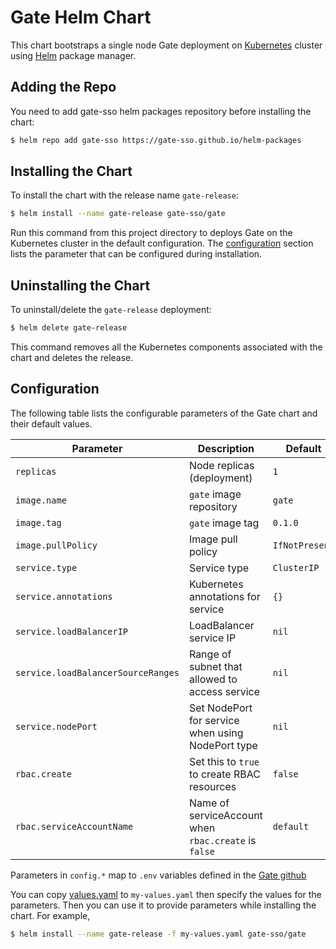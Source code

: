# Gate Helm Chart

This chart bootstraps a single node Gate deployment on [Kubernetes](http://kubernetes.io) cluster using [Helm](https://helm.sh) package manager.

## Adding the Repo

You need to add gate-sso helm packages repository before installing the chart:

```bash
$ helm repo add gate-sso https://gate-sso.github.io/helm-packages
```

## Installing the Chart

To install the chart with the release name `gate-release`:

```bash
$ helm install --name gate-release gate-sso/gate
```

Run this command from this project directory to deploys Gate on the Kubernetes cluster in the default configuration. The [configuration](#configuration) section lists the parameter that can be configured during installation.

## Uninstalling the Chart

To uninstall/delete the `gate-release` deployment:

```bash
$ helm delete gate-release
```

This command removes all the Kubernetes components associated with the chart and deletes the release.

## Configuration

The following table lists the configurable parameters of the Gate chart and their default values.

Parameter                           | Description                                             | Default
----------------------------------- | ------------------------------------------------------- | -------------
`replicas`                          | Node replicas (deployment)                              | `1`
`image.name`                        | `gate` image repository                                 | `gate`
`image.tag`                         | `gate` image tag                                        | `0.1.0`
`image.pullPolicy`                  | Image pull policy                                       | `IfNotPresent`
`service.type`                      | Service type                                            | `ClusterIP`
`service.annotations`               | Kubernetes annotations for service                      | `{}`
`service.loadBalancerIP`            | LoadBalancer service IP                                 | `nil`
`service.loadBalancerSourceRanges`  | Range of subnet that allowed to access service          | `nil`
`service.nodePort`                  | Set NodePort for service when using NodePort type       | `nil`
`rbac.create`                       | Set this to `true` to create RBAC resources             | `false`
`rbac.serviceAccountName`           | Name of serviceAccount when `rbac.create` is `false`    | `default`

Parameters in `config.*` map to `.env` variables defined in the [Gate github](https://github.com/gate-sso/gate)

You can copy [values.yaml](values.yaml) to `my-values.yaml` then specify the values for the parameters. Then you can use it to provide parameters while installing the chart. For example,

```bash
$ helm install --name gate-release -f my-values.yaml gate-sso/gate
```
